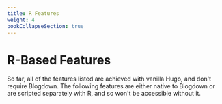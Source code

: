 ```yaml
---
title: R Features
weight: 4
bookCollapseSection: true
---
```


# R-Based Features

So far, all of the features listed are achieved with vanilla Hugo, and don't require Blogdown. The following features are either native to Blogdown or are scripted separately with R, and so won't be accessible without it.